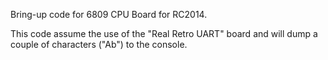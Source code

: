 Bring-up code for 6809 CPU Board for RC2014.

This code assume the use of the "Real Retro UART" board and will dump a couple of characters ("Ab") to the console.
